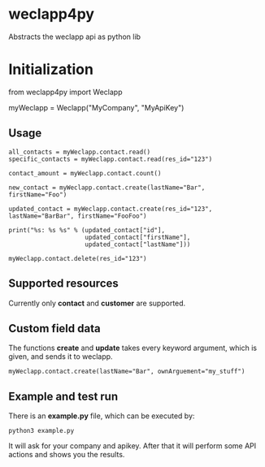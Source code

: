 # weclapp4py
Abstracts the weclapp api as python lib

# Initialization
from weclapp4py import Weclapp

myWeclapp = Weclapp("MyCompany", "MyApiKey")

## Usage
~~~~
all_contacts = myWeclapp.contact.read()
specific_contacts = myWeclapp.contact.read(res_id="123")

contact_amount = myWeclapp.contact.count()

new_contact = myWeclapp.contact.create(lastName="Bar", firstName="Foo")

updated_contact = myWeclapp.contact.create(res_id="123", lastName="BarBar", firstName="FooFoo")

print("%s: %s %s" % (updated_contact["id"], 
                     updated_contact["firstName"], 
                     updated_contact["lastName"]))

myWeclapp.contact.delete(res_id="123")
~~~~
## Supported resources
Currently only **contact** and **customer** are supported.

## Custom field data
The functions **create** and **update** takes every keyword argument, which is given, and sends it to weclapp.
~~~~
myWeclapp.contact.create(lastName="Bar", ownArguement="my_stuff")
~~~~

## Example and test run
There is an **example.py** file, which can be executed by:
~~~~
python3 example.py
~~~~
It will ask for your company and apikey. After that it will perform some API actions and shows you the results.

